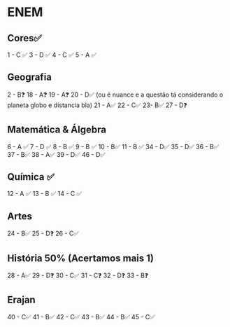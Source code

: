 # ENEM
## Cores✅ 
1 - C ✅ 
3 - D ✅
4 - C ✅
5 - A ✅

## Geografia
2 - B❓
18 - A❓
19 - A❓
20 - D✅ (ou é nuance e a questão tá considerando o planeta globo e distancia bla)
21 - A✅
22 - C✅
23- B✅
27 - D❓
## Matemática & Álgebra 
6 - A ✅
7 - D ✅
8 - B ✅
9 - B ✅
10 - B✅
11 - B ✅
34 - D✅
35 - D✅
36 - B✅
37 - B✅
38 - A✅
39 - D✅
46 - D✅

## Química ✅ 
12 - A ✅
13 - B ✅
14 - C ✅

## Artes
24 - B✅
25 - D❓
26 - C✅

## História 50% (Acertamos mais 1)
28 - A✅
29 - D❓
30 - C✅
31 - C❓
32 - D❓
33 - B❓

## Erajan
40 - C✅
41 - B✅
42 - C✅
43 - B✅
44 - B✅
45 - C✅